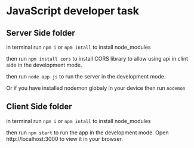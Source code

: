 # JavaScript developer task

##  Server Side folder

in terminal run  `npm i` or `npm intall`  to install node_modules

then run `npm install cors` to install CORS library to allow using api in clint side in the development mode.

then run `node app.js` to run the server in the development mode. 

Or if you have installed nodemon globaly in your device then run `nodemon`



##  Client Side folder

in terminal run  `npm i` or `npm intall`  to install node_modules

then run `npm start` to run the app in the development mode.
Open http://localhost:3000 to view it in your browser.



